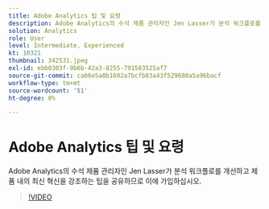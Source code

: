 ```yaml
---
title: Adobe Analytics 팁 및 요령
description: Adobe Analytics의 수석 제품 관리자인 Jen Lasser가 분석 워크플로를 개선하고 최신 혁신을 강조하는 팁을 공유합니다
solution: Analytics
role: User
level: Intermediate, Experienced
kt: 10321
thumbnail: 342531.jpeg
exl-id: ebb0303f-9b6b-42a3-8255-791583525af7
source-git-commit: ca06e5a8b1602a7bcfb83a43f529680a5a96bacf
workflow-type: tm+mt
source-wordcount: '51'
ht-degree: 0%

---
```


# Adobe Analytics 팁 및 요령

Adobe Analytics의 수석 제품 관리자인 Jen Lasser가 분석 워크플로를 개선하고 제품 내의 최신 혁신을 강조하는 팁을 공유하므로 이에 가입하십시오.

>[!VIDEO](https://video.tv.adobe.com/v/342531/?quality=12&learn=on)
